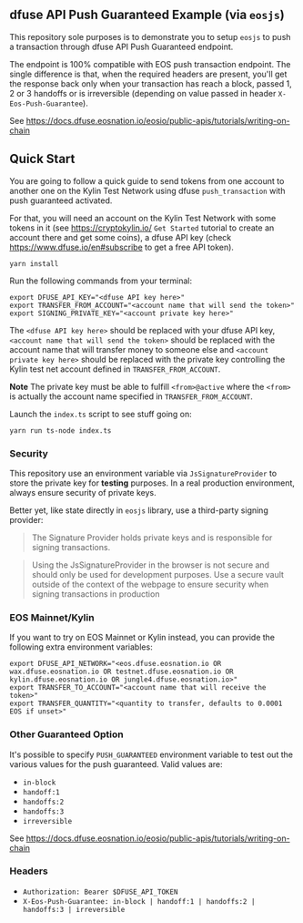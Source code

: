 ## dfuse API Push Guaranteed Example (via `eosjs`)

This repository sole purposes is to demonstrate you to setup `eosjs` to push a
transaction through dfuse API Push Guaranteed endpoint.

The endpoint is 100% compatible with EOS push transaction endpoint. The single
difference is that, when the required headers are present, you'll get the response
back only when your transaction has reach a block, passed 1, 2 or 3 handoffs or is
irreversible (depending on value passed in header `X-Eos-Push-Guarantee`).

See https://docs.dfuse.eosnation.io/eosio/public-apis/tutorials/writing-on-chain

## Quick Start

You are going to follow a quick guide to send tokens from one account to another
one on the Kylin Test Network using dfuse `push_transaction` with push guaranteed
activated.

For that, you will need an account on the Kylin Test Network with some tokens in
it (see https://cryptokylin.io/ `Get Started` tutorial to create an account there and
get some coins), a dfuse API key (check https://www.dfuse.io/en#subscribe to get a free
API token).

    yarn install

Run the following commands from your terminal:

    export DFUSE_API_KEY="<dfuse API key here>"
    export TRANSFER_FROM_ACCOUNT="<account name that will send the token>"
    export SIGNING_PRIVATE_KEY="<account private key here>"

The `<dfuse API key here>` should be replaced with your dfuse API key,
`<account name that will send the token>` should be replaced with the
account name that will transfer money to someone else and
`<account private key here>` should be replaced with the private key
controlling the Kylin test net account defined in `TRANSFER_FROM_ACCOUNT`.

**Note** The private key must be able to fulfill `<from>@active` where the
`<from>` is actually the account name specified in `TRANSFER_FROM_ACCOUNT`.

Launch the `index.ts` script to see stuff going on:

    yarn run ts-node index.ts

### Security

This repository use an environment variable via `JsSignatureProvider` to store the
private key for **testing** purposes. In a real production environment, always ensure
security of private keys.

Better yet, like state directly in `eosjs` library, use a third-party signing provider:

> The Signature Provider holds private keys and is responsible for signing transactions.

> Using the JsSignatureProvider in the browser is not secure and should only be used for development purposes. Use a secure vault outside of the context of the webpage to ensure security when signing transactions in production

### EOS Mainnet/Kylin

If you want to try on EOS Mainnet or Kylin instead, you can provide the following
extra environment variables:

    export DFUSE_API_NETWORK="<eos.dfuse.eosnation.io OR wax.dfuse.eosnation.io OR testnet.dfuse.eosnation.io OR kylin.dfuse.eosnation.io OR jungle4.dfuse.eosnation.io>"
    export TRANSFER_TO_ACCOUNT="<account name that will receive the token>"
    export TRANSFER_QUANTITY="<quantity to transfer, defaults to 0.0001 EOS if unset>"

### Other Guaranteed Option

It's possible to specify `PUSH_GUARANTEED` environment variable to test out
the various values for the push guaranteed. Valid values are:

- `in-block`
- `handoff:1`
- `handoffs:2`
- `handoffs:3`
- `irreversible`

See https://docs.dfuse.eosnation.io/eosio/public-apis/tutorials/writing-on-chain

### Headers

- `Authorization: Bearer $DFUSE_API_TOKEN`
- `X-Eos-Push-Guarantee: in-block | handoff:1 | handoffs:2 | handoffs:3 | irreversible`
